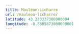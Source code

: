 ```yaml
---
title: Mauléon-Licharre
url: /mauleon-licharre/
latitude: 43.223337300000004
longitude: -0.8885873000000001
---
```

